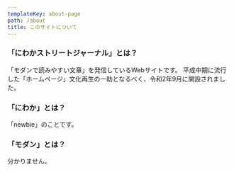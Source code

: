 ```yaml
---
templateKey: about-page
path: /about
title: このサイトについて
---
```

### 「にわかストリートジャーナル」とは？

「モダンで読みやすい文章」を発信しているWebサイトです。
平成中期に流行した「ホームページ」文化再生の一助となるべく、令和2年9月に開設されました。

### 「にわか」とは？

「newbie」のことです。

### 「モダン」とは？

分かりません。